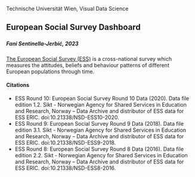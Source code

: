 Technische Universität Wien, Visual Data Science

## European Social Survey Dashboard
### 
##### Fani Sentinella-Jerbić, 2023

 [The European Social Survey (ESS)](https://www.europeansocialsurvey.org/) is a cross-national survey which measures the attitudes, beliefs and behaviour patterns of different European populations through time.
 
 #### Citations

- ESS Round 10: European Social Survey Round 10 Data (2020). Data file edition 1.2. Sikt - Norwegian Agency for Shared Services in Education and Research, Norway – Data Archive and distributor of ESS data for ESS ERIC. doi:10.21338/NSD-ESS10-2020.
- ESS Round 9: European Social Survey Round 9 Data (2018). Data file edition 3.1. Sikt - Norwegian Agency for Shared Services in Education and Research, Norway – Data Archive and distributor of ESS data for ESS ERIC. doi:10.21338/NSD-ESS9-2018.
- ESS Round 8: European Social Survey Round 8 Data (2016). Data file edition 2.2. Sikt - Norwegian Agency for Shared Services in Education and Research, Norway – Data Archive and distributor of ESS data for ESS ERIC. doi:10.21338/NSD-ESS8-2016.

